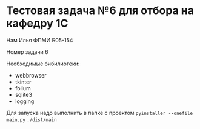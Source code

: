 # Тестовая задача №6 для отбора на кафедру 1С
Нам Илья ФПМИ Б05-154

Номер задачи 6

Необходимые бибилиотеки:
- webbrowser
- tkinter
- folium
- sqlite3
- logging

Для запуска надо выполнить в папке с проектом
`pyinstaller --onefile main.py`
`./dist/main`
